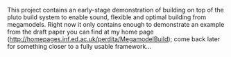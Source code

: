 This project contains an early-stage demonstration of building on top of the pluto build system to enable sound, flexible and optimal building from megamodels. Right now it only contains enough to demonstrate an example from the draft paper you can find at my home page (http://homepages.inf.ed.ac.uk/perdita/MegamodelBuild); come back later for something closer to a fully usable framework...
